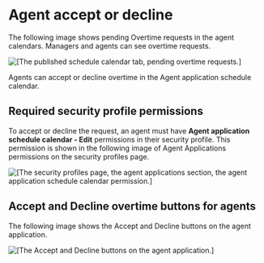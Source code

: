 # Agent accept or decline<a name="agent-accept-decline-ot"></a>

The following image shows pending Overtime requests in the agent calendars\. Managers and agents can see overtime requests\.

![\[The published schedule calendar tab, pending overtime requests.\]](http://docs.aws.amazon.com/connect/latest/adminguide/images/accept-decline-view-wfm.png)

Agents can accept or decline overtime in the Agent application schedule calendar\. 

## Required security profile permissions<a name="req-sec-perms-accept-decline-ot"></a>

To accept or decline the request, an agent must have **Agent application schedule calendar \- Edit** permissions in their security profile\. This permission is shown in the following image of Agent Applications permissions on the security profiles page\.

![\[The security profiles page, the agent applications section, the agent application schedule calendar permission.\]](http://docs.aws.amazon.com/connect/latest/adminguide/images/security-profile-perms-accept-decline-wfm.png)

## Accept and Decline overtime buttons for agents<a name="buttons-for-agents-accept-decline-ot"></a>

The following image shows the Accept and Decline buttons on the agent application\.

![\[The Accept and Decline buttons on the agent application.\]](http://docs.aws.amazon.com/connect/latest/adminguide/images/accept-decline-buttons-wfm.png)